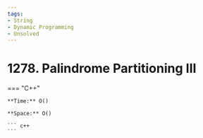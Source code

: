 ```yaml
---
tags:
- String
- Dynamic Programming
- Unsolved
---
```



# 1278. Palindrome Partitioning III

=== "C++"

    **Time:** O()

    **Space:** O()

    ``` c++
    ```